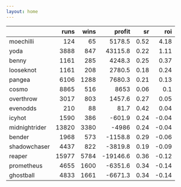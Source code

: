```yaml
---   
layout: home   
---   
```



|               |   runs |   wins |   profit |   sr |   roi |
|:--------------|-------:|-------:|---------:|-----:|------:|
| moechilli     |    124 |     65 |   5178.5 | 0.52 |  4.18 |
| yoda          |   3888 |    847 |  43115.8 | 0.22 |  1.11 |
| benny         |   1161 |    285 |   4248.3 | 0.25 |  0.37 |
| looseknot     |   1161 |    208 |   2780.5 | 0.18 |  0.24 |
| pangea        |   6106 |   1288 |   7680.3 | 0.21 |  0.13 |
| cosmo         |   8865 |    516 |   8653   | 0.06 |  0.1  |
| overthrow     |   3017 |    803 |   1457.6 | 0.27 |  0.05 |
| evenodds      |    210 |     88 |     81.7 | 0.42 |  0.04 |
| icyhot        |   1590 |    386 |   -601.9 | 0.24 | -0.04 |
| midnightrider |  13820 |   3380 |  -4986   | 0.24 | -0.04 |
| bender        |   1968 |    573 |  -1158.8 | 0.29 | -0.06 |
| shadowchaser  |   4437 |    822 |  -3819.8 | 0.19 | -0.09 |
| reaper        |  15977 |   5784 | -19146.6 | 0.36 | -0.12 |
| prometheus    |   4655 |   1600 |  -6351.6 | 0.34 | -0.14 |
| ghostball     |   4833 |   1661 |  -6671.3 | 0.34 | -0.14 |